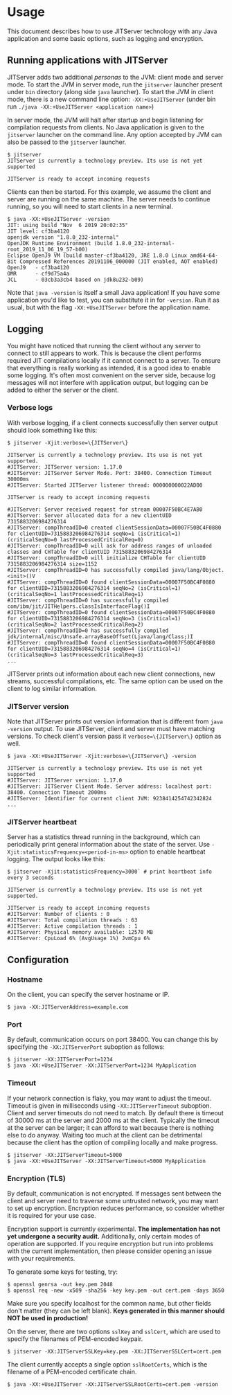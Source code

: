 <!--
Copyright (c) 2018, 2021 IBM Corp. and others

This program and the accompanying materials are made available under
the terms of the Eclipse Public License 2.0 which accompanies this
distribution and is available at https://www.eclipse.org/legal/epl-2.0/
or the Apache License, Version 2.0 which accompanies this distribution and
is available at https://www.apache.org/licenses/LICENSE-2.0.

This Source Code may also be made available under the following
Secondary Licenses when the conditions for such availability set
forth in the Eclipse Public License, v. 2.0 are satisfied: GNU
General Public License, version 2 with the GNU Classpath
Exception [1] and GNU General Public License, version 2 with the
OpenJDK Assembly Exception [2].

[1] https://www.gnu.org/software/classpath/license.html
[2] http://openjdk.java.net/legal/assembly-exception.html

SPDX-License-Identifier: EPL-2.0 OR Apache-2.0 OR GPL-2.0 WITH Classpath-exception-2.0 OR LicenseRef-GPL-2.0 WITH Assembly-exception
-->

# Usage

This document describes how to use JITServer technology with any Java application and some basic options, such as logging and encryption.

## Running applications with JITServer

JITServer adds two additional *personas* to the JVM: client mode and server mode. To start the JVM in server mode, run the `jitserver` launcher present under `bin` directory (along side `java` launcher). To start the JVM in client mode, there is a new command line option: `-XX:+UseJITServer` (under bin run `./java -XX:+UseJITServer <application name>`)

In server mode, the JVM will halt after startup and begin listening for compilation requests from clients. No Java application is given to the `jitserver` launcher on the command line. Any option accepted by JVM can also be passed to the `jitserver` launcher.

```
$ jitserver
JITServer is currently a technology preview. Its use is not yet supported

JITServer is ready to accept incoming requests

```

Clients can then be started. For this example, we assume the client and server are running on the same machine. The server needs to continue running, so you will need to start clients in a new terminal.

```
$ java -XX:+UseJITServer -version
JIT: using build "Nov  6 2019 20:02:35"
JIT level: cf3ba4120
openjdk version "1.8.0_232-internal"
OpenJDK Runtime Environment (build 1.8.0_232-internal-root_2019_11_06_19_57-b00)
Eclipse OpenJ9 VM (build master-cf3ba4120, JRE 1.8.0 Linux amd64-64-Bit Compressed References 20191106_000000 (JIT enabled, AOT enabled)
OpenJ9   - cf3ba4120
OMR      - cf9d75a4a
JCL      - 03cb3a3cb4 based on jdk8u232-b09)
```
Note that `java -version` is itself a small Java application! If you have some application you'd like to test, you can substitute it in for `-version`. Run it as usual, but with the flag `-XX:+UseJITServer` before the application name.

## Logging

You might have noticed that running the client without any server to connect to still appears to work. This is because the client performs required JIT compilations locally if it cannot connect to a server. To ensure that everything is really working as intended, it is a good idea to enable some logging. It's often most convenient on the server side, because log messages will not interfere with application output, but logging can be added to either the server or the client.

### Verbose logs

With verbose logging, if a client connects successfully then server output should look something like this:
```
$ jitserver -Xjit:verbose=\{JITServer\}

JITServer is currently a technology preview. Its use is not yet supported.
#JITServer: JITServer version: 1.17.0
#JITServer: JITServer Server Mode. Port: 38400. Connection Timeout 30000ms
#JITServer: Started JITServer listener thread: 000000000022AD00

JITServer is ready to accept incoming requests

#JITServer: Server received request for stream 00007F50BC4E7AB0
#JITServer: Server allocated data for a new clientUID 7315883206984276314
#JITServer: compThreadID=0 created clientSessionData=00007F50BC4F0880 for clientUID=7315883206984276314 seqNo=1 (isCritical=1) (criticalSeqNo=0 lastProcessedCriticalReq=0)
#JITServer: compThreadID=0 will ask for address ranges of unloaded classes and CHTable for clientUID 7315883206984276314
#JITServer: compThreadID=0 will initialize CHTable for clientUID 7315883206984276314 size=1152
#JITServer: compThreadID=0 has successfully compiled java/lang/Object.<init>()V
#JITServer: compThreadID=0 found clientSessionData=00007F50BC4F0880 for clientUID=7315883206984276314 seqNo=2 (isCritical=1) (criticalSeqNo=1 lastProcessedCriticalReq=1)
#JITServer: compThreadID=0 has successfully compiled com/ibm/jit/JITHelpers.classIsInterfaceFlag()I
#JITServer: compThreadID=0 found clientSessionData=00007F50BC4F0880 for clientUID=7315883206984276314 seqNo=3 (isCritical=1) (criticalSeqNo=2 lastProcessedCriticalReq=2)
#JITServer: compThreadID=0 has successfully compiled jdk/internal/misc/Unsafe.arrayBaseOffset(Ljava/lang/Class;)I
#JITServer: compThreadID=0 found clientSessionData=00007F50BC4F0880 for clientUID=7315883206984276314 seqNo=4 (isCritical=1) (criticalSeqNo=3 lastProcessedCriticalReq=3)
...
```
JITServer prints out information about each new client connections, new streams, successful compilations, etc.
The same option can be used on the client to log similar information.


### JITServer version
Note that JITServer prints out version information that is different from `java -version` output.
To use JITServer, client and server must have matching versions.
To check client's version pass it `verbose=\{JITServer\}` option as well.
```
$ java -XX:+UseJITServer -Xjit:verbose=\{JITServer\} -version

JITServer is currently a technology preview. Its use is not yet supported
#JITServer: JITServer version: 1.17.0
#JITServer: JITServer Client Mode. Server address: localhost port: 38400. Connection Timeout 2000ms
#JITServer: Identifier for current client JVM: 9238414254742342824
...
```

### JITServer heartbeat
Server has a statistics thread running in the background, which can periodically print general information
about the state of the server. Use `-Xjit:statisticsFrequency=<period-in-ms>` option to enable heartbeat logging.
The output looks like this:
```
$ jitserver -Xjit:statisticsFrequency=3000` # print heartbeat info every 3 seconds

JITServer is currently a technology preview. Its use is not yet supported.

JITServer is ready to accept incoming requests
#JITServer: Number of clients : 0
#JITServer: Total compilation threads : 63
#JITServer: Active compilation threads : 1
#JITServer: Physical memory available: 12570 MB
#JITServer: CpuLoad 6% (AvgUsage 1%) JvmCpu 6%
```

## Configuration

### Hostname
On the client, you can specify the server hostname or IP.
```
$ java -XX:JITServerAddress=example.com
```

### Port
By default, communication occurs on port 38400. You can change this by specifying the `-XX:JITServerPort` suboption as follows:
```
$ jitserver -XX:JITServerPort=1234
$ java -XX:+UseJITServer -XX:JITServerPort=1234 MyApplication
```

### Timeout
If your network connection is flaky, you may want to adjust the timeout. Timeout is given in milliseconds using `-XX:JITServerTimeout` suboption. Client and server timeouts do not need to match. By default there is timeout of 30000 ms at the server and 2000 ms at the client. Typically the timeout at the server can be larger; it can afford to wait because there is nothing else to do anyway. Waiting too much at the client can be detrimental because the client has the option of compiling locally and make progress.
```
$ jitserver -XX:JITServerTimeout=5000
$ java -XX:+UseJITServer -XX:JITServerTimeout=5000 MyApplication
```

### Encryption (TLS)
By default, communication is not encrypted. If messages sent between the client and server need to traverse some untrusted network, you may want to set up encryption. Encryption reduces performance, so consider whether it is required for your use case.

Encryption support is currently experimental. **The implementation has not yet undergone a security audit.** Additionally, only certain modes of operation are supported. If you require encryption but run into problems with the current implementation, then please consider opening an issue with your requirements.

To generate some keys for testing, try:
```
$ openssl genrsa -out key.pem 2048
$ openssl req -new -x509 -sha256 -key key.pem -out cert.pem -days 3650
```
Make sure you specify localhost for the common name, but other fields don't matter (they can be left blank). **Keys generated in this manner should NOT be used in production!**

On the server, there are two options `sslKey` and `sslCert`, which are used to specify the filenames of PEM-encoded keypair.
```
$ jitserver -XX:JITServerSSLKey=key.pem -XX:JITServerSSLCert=cert.pem
```
The client currently accepts a single option `sslRootCerts`, which is the filename of a PEM-encoded certificate chain.
```
$ java -XX:+UseJITServer -XX:JITServerSSLRootCerts=cert.pem -version
```
